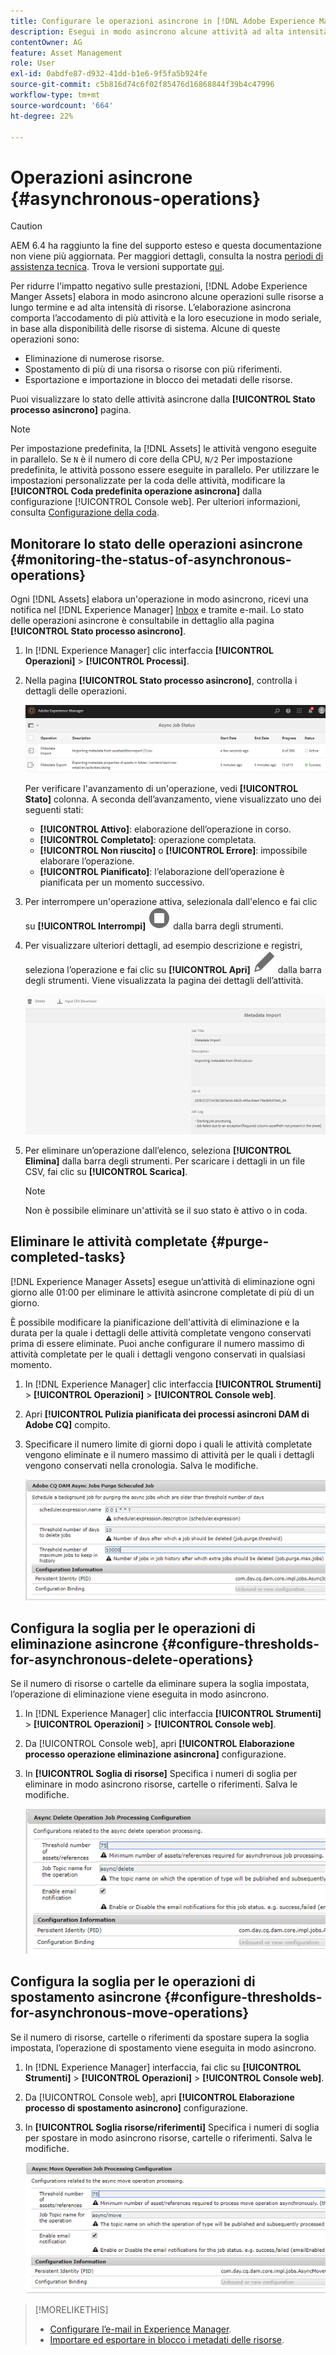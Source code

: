 ```yaml
---
title: Configurare le operazioni asincrone in [!DNL Adobe Experience Manager].
description: Esegui in modo asincrono alcune attività ad alta intensità di risorse per ottimizzare le prestazioni in [!DNL Experience Manager Assets].
contentOwner: AG
feature: Asset Management
role: User
exl-id: 0abdfe87-d932-41dd-b1e6-9f5fa5b924fe
source-git-commit: c5b816d74c6f02f85476d16868844f39b4c47996
workflow-type: tm+mt
source-wordcount: '664'
ht-degree: 22%

---
```


# Operazioni asincrone {#asynchronous-operations}

>[!CAUTION]
>
>AEM 6.4 ha raggiunto la fine del supporto esteso e questa documentazione non viene più aggiornata. Per maggiori dettagli, consulta la nostra [periodi di assistenza tecnica](https://helpx.adobe.com/it/support/programs/eol-matrix.html). Trova le versioni supportate [qui](https://experienceleague.adobe.com/docs/).

Per ridurre l&#39;impatto negativo sulle prestazioni, [!DNL Adobe Experience Manger Assets] elabora in modo asincrono alcune operazioni sulle risorse a lungo termine e ad alta intensità di risorse. L’elaborazione asincrona comporta l’accodamento di più attività e la loro esecuzione in modo seriale, in base alla disponibilità delle risorse di sistema. Alcune di queste operazioni sono:

* Eliminazione di numerose risorse.
* Spostamento di più di una risorsa o risorse con più riferimenti.
* Esportazione e importazione in blocco dei metadati delle risorse.

Puoi visualizzare lo stato delle attività asincrone dalla **[!UICONTROL Stato processo asincrono]** pagina.

>[!NOTE]
>
>Per impostazione predefinita, la [!DNL Assets] le attività vengono eseguite in parallelo. Se `N` è il numero di core della CPU, `N/2` Per impostazione predefinita, le attività possono essere eseguite in parallelo. Per utilizzare le impostazioni personalizzate per la coda delle attività, modificare la **[!UICONTROL Coda predefinita operazione asincrona]** dalla configurazione [!UICONTROL Console web]. Per ulteriori informazioni, consulta [Configurazione della coda](https://sling.apache.org/documentation/bundles/apache-sling-eventing-and-job-handling.html#queue-configurations).

## Monitorare lo stato delle operazioni asincrone {#monitoring-the-status-of-asynchronous-operations}

Ogni [!DNL Assets] elabora un&#39;operazione in modo asincrono, ricevi una notifica nel [!DNL Experience Manager] [Inbox](/help/sites-authoring/inbox.md) e tramite e-mail. Lo stato delle operazioni asincrone è consultabile in dettaglio alla pagina **[!UICONTROL Stato processo asincrono]**.

1. In [!DNL Experience Manager] clic interfaccia **[!UICONTROL Operazioni]** > **[!UICONTROL Processi]**.

1. Nella pagina **[!UICONTROL Stato processo asincrono]**, controlla i dettagli delle operazioni.

   ![Stato e dettagli delle operazioni asincrone](assets/job_status.png)

   Per verificare l&#39;avanzamento di un&#39;operazione, vedi **[!UICONTROL Stato]** colonna. A seconda dell’avanzamento, viene visualizzato uno dei seguenti stati:

   * **[!UICONTROL Attivo]**: elaborazione dell’operazione in corso.
   * **[!UICONTROL Completato]**: operazione completata.
   * **[!UICONTROL Non riuscito]** o **[!UICONTROL Errore]**: impossibile elaborare l’operazione.
   * **[!UICONTROL Pianificato]**: l’elaborazione dell’operazione è pianificata per un momento successivo.

1. Per interrompere un&#39;operazione attiva, selezionala dall&#39;elenco e fai clic su **[!UICONTROL Interrompi]** ![icona stop](assets/do-not-localize/stop_icon.svg) dalla barra degli strumenti.

1. Per visualizzare ulteriori dettagli, ad esempio descrizione e registri, seleziona l’operazione e fai clic su **[!UICONTROL Apri]** ![open_icon](assets/do-not-localize/edit_icon.svg) dalla barra degli strumenti. Viene visualizzata la pagina dei dettagli dell’attività.

   ![Dettagli di un’attività di importazione dei metadati](assets/job_details.png)

1. Per eliminare un’operazione dall’elenco, seleziona **[!UICONTROL Elimina]** dalla barra degli strumenti. Per scaricare i dettagli in un file CSV, fai clic su **[!UICONTROL Scarica]**.

   >[!NOTE]
   >
   >Non è possibile eliminare un&#39;attività se il suo stato è attivo o in coda.

## Eliminare le attività completate {#purge-completed-tasks}

[!DNL Experience Manager Assets] esegue un’attività di eliminazione ogni giorno alle 01:00 per eliminare le attività asincrone completate di più di un giorno.

<!-- TBD: Find out from the engineering team and mention the time zone of this 1:00 am task.
-->

È possibile modificare la pianificazione dell&#39;attività di eliminazione e la durata per la quale i dettagli delle attività completate vengono conservati prima di essere eliminate. Puoi anche configurare il numero massimo di attività completate per le quali i dettagli vengono conservati in qualsiasi momento.

1. In [!DNL Experience Manager] clic interfaccia **[!UICONTROL Strumenti]** > **[!UICONTROL Operazioni]** > **[!UICONTROL Console web]**.
1. Apri **[!UICONTROL Pulizia pianificata dei processi asincroni DAM di Adobe CQ]** compito.
1. Specificare il numero limite di giorni dopo i quali le attività completate vengono eliminate e il numero massimo di attività per le quali i dettagli vengono conservati nella cronologia. Salva le modifiche.

   ![Configurazione della rimozione pianificata delle attività asincrone](assets/purge_job.png)

## Configura la soglia per le operazioni di eliminazione asincrone {#configure-thresholds-for-asynchronous-delete-operations}

Se il numero di risorse o cartelle da eliminare supera la soglia impostata, l’operazione di eliminazione viene eseguita in modo asincrono.

1. In [!DNL Experience Manager] clic interfaccia **[!UICONTROL Strumenti]** > **[!UICONTROL Operazioni]** > **[!UICONTROL Console web]**.
1. Da [!UICONTROL Console web], apri **[!UICONTROL Elaborazione processo operazione eliminazione asincrona]** configurazione.
1. In **[!UICONTROL Soglia di risorse]** Specifica i numeri di soglia per eliminare in modo asincrono risorse, cartelle o riferimenti. Salva le modifiche.

   ![Impostare il limite di soglia per l&#39;attività di eliminazione delle risorse](assets/delete_threshold.png)

## Configura la soglia per le operazioni di spostamento asincrone {#configure-thresholds-for-asynchronous-move-operations}

Se il numero di risorse, cartelle o riferimenti da spostare supera la soglia impostata, l’operazione di spostamento viene eseguita in modo asincrono.

1. In [!DNL Experience Manager] interfaccia, fai clic su **[!UICONTROL Strumenti]** > **[!UICONTROL Operazioni]** > **[!UICONTROL Console web]**.
1. Da [!UICONTROL Console web], apri **[!UICONTROL Elaborazione processo di spostamento asincrono]** configurazione.
1. In **[!UICONTROL Soglia risorse/riferimenti]** Specifica i numeri di soglia per spostare in modo asincrono risorse, cartelle o riferimenti. Salva le modifiche.

   ![Impostare il limite di soglia per l&#39;attività di spostamento delle risorse](assets/move_threshold.png)

>[!MORELIKETHIS]
>
>* [Configurare l’e-mail in Experience Manager](/help/sites-administering/notification.md).
>* [Importare ed esportare in blocco i metadati delle risorse](/help/assets/metadata-import-export.md).

